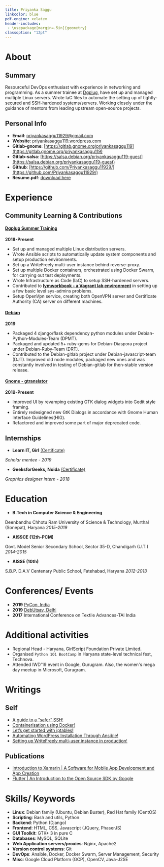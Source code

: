 ```yaml
---
title: Priyanka Saggu
linkcolor: blue
pdf-engine: xelatex
header-includes:
 - \usepackage[margin=.5in]{geometry}
classoption: "12pt"
---
```


# About

## Summary

Resourceful DevOps enthusiast with experience in networking and programming. As a summer trainee at [Dgplug](https://dgplug.org/archive/), have set up and managed multiple Linux servers. Wrote IaC files to automate the setting up of tightly-secured and SSH-hardened systems/servers. Working closely under the guidance of mentors from leading upstream open-source projects.

## Personal Info

+ **Email**: [priyankasaggu11929@gmail.com](mailto:priyankasaggu11929@gmail.com)
+ **Website**: [priyankasaggu119.wordpress.com](priyankasaggu119.wordpress.com)
+ **Gitlab-gnome**: [https://gitlab.gnome.org/priyankasaggu119](https://gitlab.gnome.org/priyankasaggu119)
+ **Gitlab-salsa**: [https://salsa.debian.org/priyankasaggu119-guest](https://salsa.debian.org/priyankasaggu119-guest)
+ **Github**: [https://github.com/Priyankasaggu11929/](https://github.com/Priyankasaggu11929/)
+ **Resume.pdf**: [download here](https://github.com/Priyankasaggu11929/resume/raw/master/index.pdf)


 
# Experience

## Community Learning & Contributions

#### [Dgplug Summer Training](https://dgplug.org/archive/)
**2018-Present**

+ Set up and managed multiple Linux distribution servers.
+ Wrote Ansible scripts to automatically update system components and setup production environments.
+ Set up a WriteFreely multi-user instance behind reverse-proxy.
+ Set up multiple Docker containers, orchestrated using Docker Swarm, for carrying out test deployments.
+ Wrote Infrastructure as Code (IaC) to setup SSH-hardened servers.
+ Contributed to [**lymworkbook - a Vagrant lab environment**](https://github.com/kushaldas/lymworkbook) in setting up a few basic level sys-admins problems.
+ Setup OpenVpn service, creating both OpenVPN server and Certificate Authority (CA) server on different machines.

#### [Debian](https://www.debian.org/intro/about)
**2019**

+ Packaged 4 django/flask dependency python modules under Debian-Python-Modules-Team (DPMT).
+ Packaged and updated 5+ ruby-gems for Debian-Diaspora project under Debian-Ruby-Team (DRT).
+ Contributed to the Debian-gitlab project under Debian-javascript-team (DJT). Improved old node modules, packaged new ones and was constantly involved in testing of Debian-gitlab for then-stable version release.

#### [Gnome - gtranslator](https://gitlab.gnome.org/GNOME/gtranslator/)
**2019-Present**

+ Improved UI by revamping existing GTK dialog widgets into Gedit style framing.
+ Entirely redesigned new GtK Dialogs in accordance with Gnome Human Interface Guidelines(HIG).
+ Refactored and improved some part of major deprecated code.

## Internships

+ **Learn IT, Girl** [(Certificate)](https://www.credential.net/bv0kk4cq)

_Scholar mentee - 2019_

+ **GeeksforGeeks, Noida** [(Certificate)](https://media.geeksforgeeks.org/wp-content/cdn-uploads/Priyanka-Saggu-1.jpg)

_Graphics designer intern - 2018_


# Education

+ **B.Tech in Computer Science & Engineering**

 Deenbandhu Chhotu Ram University of Science & Technology, Murthal (Sonepat), Haryana
_2015-2019_

+ **AISSCE (12th-PCM)**

Govt. Model Senior Secondary School, Sector 35-D, Chandigarh (U.T.)
_2014-2015_

+ **AISSE (10th)**

S.B.P. D.A.V Centenary Public School, Fatehabad, Haryana
_2012-2013_


# Conferences/ Events

+ **2019** [PyCon, India](https://in.pycon.org/2019/)
+ **2019** [DebUtsav, Delhi](http://www.fossevents.in/debutsav-delhi-055c485049d8493bbb92bd03f79ba8c2/)
+ **2017** International Conference on Textile Advances-TAI India

# Additional activities

+ Regional Head - Haryana, GirlScript Foundation Private Limited.
+ Organised `Python 1O1 BootCamp` in Haryana state-level technical fest, Technova.
+ Attended IWD'19 event in Google, Gurugram. Also, the women's mega day meetup in Microsoft, Gurugram.

# Writings

## Self

+ [A guide to a “safer” SSH!](https://priyankasaggu119.wordpress.com/2019/08/12/a-guide-to-a-safer-ssh/)
+ [Containerisation using Docker!](https://priyankasaggu119.wordpress.com/2019/07/31/containerisation-using-docker/)
+ [Let’s get started with iptables!](https://priyankasaggu119.wordpress.com/2019/08/09/lets-get-started-with-iptables/)
+ [Automating WordPress Installation Through Ansible!](https://priyankasaggu119.wordpress.com/page/1/)
+ [Setting up WriteFreely multi-user instance in production!](https://priyankasaggu119.wordpress.com/2019/07/29/setting-up-writefreely-multi-user-instance-in-production/)

## Publications

+ [Introduction to Xamarin | A Software for Mobile App Development and App Creation](https://www.geeksforgeeks.org/introduction-to-xamarin-a-software-for-mobile-app-development-and-app-creation/)
+ [Flutter | An Introduction to the Open Source SDK by Google](https://www.geeksforgeeks.org/flutter-an-introduction-to-the-open-source-sdk-by-google/)


# Skills/ Keywords

+ **Linux**: Debian family (Ubuntu, Debian Buster), Red Hat family (CentOS)
+ **Scripting**: Bash and utils, Python
+ **Backend**: Python (Django)
+ **Frontend**: HTML, CSS, Javascript (JQuery, PhaserJS)
+ **GUI Toolkit**: GTK+ 3 in pure C
+ **Databases**: MySQL, SQLite
+ **Web Application servers/proxies**: Nginx, Apache2
+ **Version control systems**: Git
+ **DevOps**: Ansible, Docker, Docker Swarm, Server Management, Security
+ **Misc**: Google Cloud Platform (GCP), OpenCV, Java-J2SE
